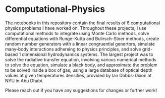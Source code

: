 # Computational-Physics

The notebooks in this repository contain the final results of 6 computational physics problems I have worked on. Throughout these projects, I use computational methods to integrate using Monte Carlo methods, solve differential equations with Runge-Kutta and Bulirsch–Stoer methods, create random number generators with a linear congruential genertors, simulate many-body interactions adhereing to physics principles, and solve grid-based 1 dimensional hydrodynamics systems. The largest project was to solve the radiative transfer equation, involving various numerical methods to solve the equation, simulate a black body, and approximate the problem to be solved inside a box of gas, using a large database of optical depth values at given temperatures densities, provided by Ian Dobbs-Dixon at NYU in Abu Dhabi.

Please reach out if you have any suggestions for changes or further work!
